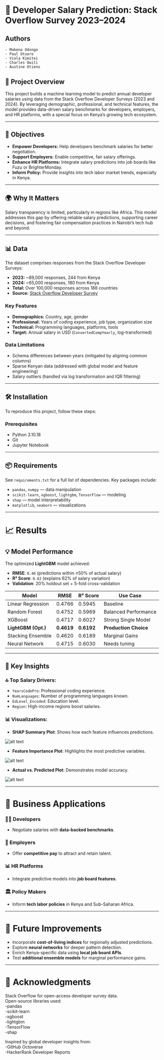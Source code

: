 # 💼 Developer Salary Prediction: Stack Overflow Survey 2023–2024

## Authors
    - Makena Odongo
    - Paul Otuoro
    - Viola Kimitei
    - Charles Owiti
    - Austine Otieno

## 📖 Project Overview
This project builds a machine learning model to predict annual developer salaries using data from the Stack Overflow Developer Surveys (2023 and 2024). By leveraging demographic, professional, and technical features, the model provides data-driven salary benchmarks for developers, employers, and HR platforms, with a special focus on Kenya’s growing tech ecosystem.

---

## 🎯 Objectives

- **Empower Developers:** Help developers benchmark salaries for better negotiation.
- **Support Employers:** Enable competitive, fair salary offerings.
- **Enhance HR Platforms:** Integrate salary predictions into job boards like Fuzu or BrighterMonday.
- **Inform Policy:** Provide insights into tech labor market trends, especially in Kenya.

---

## 🌍 Why It Matters
Salary transparency is limited, particularly in regions like Africa. This model addresses this gap by offering reliable salary predictions, supporting career decisions, and fostering fair compensation practices in Nairobi’s tech hub and beyond.

---

## 📊 Data

The dataset comprises responses from the Stack Overflow Developer Surveys:

- **2023:** ~89,000 responses, 244 from Kenya  
- **2024:** ~65,000 responses, 180 from Kenya  
- **Total:** Over 100,000 responses across 188 countries  
- **Source:** [Stack Overflow Developer Survey](https://insights.stackoverflow.com/survey)

### Key Features

- **Demographics:** Country, age, gender  
- **Professional:** Years of coding experience, job type, organization size  
- **Technical:** Programming languages, platforms, tools  
- **Target:** Annual salary in USD (`ConvertedCompYearly`, log-transformed)

### Data Limitations

- Schema differences between years (mitigated by aligning common columns)
- Sparse Kenyan data (addressed with global model and feature engineering)
- Salary outliers (handled via log transformation and IQR filtering)

---

## 🛠️ Installation

To reproduce this project, follow these steps:

### Prerequisites

- Python 3.10.18  
- Git  
- Jupyter Notebook  

---

## 📦 Requirements

See `requirements.txt` for a full list of dependencies. Key packages include:

- `pandas`, `numpy` — data manipulation  
- `scikit-learn`, `xgboost`, `lightgbm`, `TensorFlow` — modeling  
- `shap` — model interpretability  
- `matplotlib`, `seaborn` — visualizations

---

# 📈 Results

## 💡 Model Performance

The optimized **LightGBM** model achieved:

- **RMSE**: `0.46` (predictions within ±50% of actual salary)
- **R² Score**: `0.62` (explains 62% of salary variation)
- **Validation**: 20% holdout set + 5-fold cross-validation

| Model               | RMSE   | R² Score | Use Case               |
|--------------------|--------|----------|------------------------|
| Linear Regression   | 0.4766 | 0.5945   | Baseline               |
| Random Forest       | 0.4752 | 0.5969   | Balanced Performance   |
| XGBoost             | 0.4717 | 0.6027   | Strong Single Model    |
| **LightGBM (Opt.)** | **0.4619** | **0.6192** | **Production Choice**   |
| Stacking Ensemble   | 0.4620 | 0.6189   | Marginal Gains         |
| Neural Network   | 0.4715   | 0.6030   | Needs tuning         |

---

## 🧠 Key Insights

### 🔝 Top Salary Drivers:
- `YearsCodePro`: Professional coding experience.
- `NumLanguages`: Number of programming languages known.
- `EdLevel_Encoded`: Education level.
- `Region`: High-income regions boost salaries.

### 📊 Visualizations:
- **SHAP Summary Plot**: Shows how each feature influences predictions.

![alt text](feature_importance.png)

- **Feature Importance Plot**: Highlights the most predictive variables.

![alt text](feature_importance1.png)

- **Actual vs. Predicted Plot**: Demonstrates model accuracy.

![alt text](actual_predicted.png)


---

# 💼 Business Applications

### 👩‍💻 Developers
- Negotiate salaries with **data-backed benchmarks**.

### 🏢 Employers
- Offer **competitive pay** to attract and retain talent.

### 📊 HR Platforms
- Integrate predictive models into **job board features**.

### 🏛️ Policy Makers
- Inform **tech labor policies** in Kenya and Sub-Saharan Africa.

---

# 🔮 Future Improvements

- Incorporate **cost-of-living indices** for regionally adjusted predictions.
- Explore **neural networks** for deeper pattern detection.
- Enrich Kenya-specific data using **local job board APIs**.
- Test **additional ensemble models** for marginal performance gains.

---
# 🙏 Acknowledgments

Stack Overflow for open-access developer survey data.  
Open-source libraries used:  
-pandas  
-scikit-learn  
-xgboost  
-lightgbm  
-TensorFlow  
-shap  

Inspired by global developer insights from:  
-GitHub Octoverse  
-HackerRank Developer Reports  
